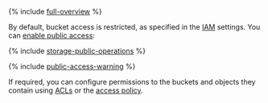 
{% include [full-overview](./full-overview.md) %}

By default, bucket access is restricted, as specified in the [IAM](../../../iam/concepts/index.md) settings. You can [enable public access](../../../storage/operations/buckets/bucket-availability.md):

{% include [storage-public-operations](../../../storage/_includes_service/storage-public-operations.md) %}

{% include [public-access-warning](./public-access-warning.md) %}

If required, you can configure permissions to the buckets and objects they contain using [ACLs](../../../storage/concepts/acl.md) or the [access policy](../../../storage/concepts/policy.md).